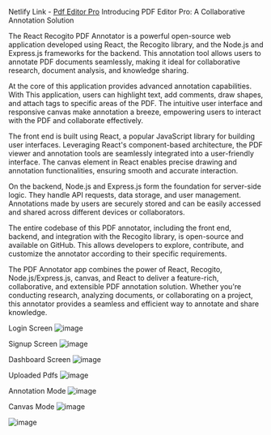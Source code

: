 
Netlify Link - [Pdf Editor Pro](https://aesthetic-swan-2b76eb.netlify.app/login)
Introducing PDF Editor Pro: A Collaborative Annotation Solution

The React Recogito PDF Annotator is a powerful open-source web application developed using React, the Recogito library, and the Node.js and Express.js frameworks for the backend. This annotation tool allows users to annotate PDF documents seamlessly, making it ideal for collaborative research, document analysis, and knowledge sharing.

At the core of this application provides advanced annotation capabilities. With This application, users can highlight text, add comments, draw shapes, and attach tags to specific areas of the PDF. The intuitive user interface and responsive canvas make annotation a breeze, empowering users to interact with the PDF and collaborate effectively.

The front end is built using React, a popular JavaScript library for building user interfaces. Leveraging React's component-based architecture, the PDF viewer and annotation tools are seamlessly integrated into a user-friendly interface. The canvas element in React enables precise drawing and annotation functionalities, ensuring smooth and accurate interaction.

On the backend, Node.js and Express.js form the foundation for server-side logic. They handle API requests, data storage, and user management. Annotations made by users are securely stored and can be easily accessed and shared across different devices or collaborators.

The entire codebase of this PDF annotator, including the front end, backend, and integration with the Recogito library, is open-source and available on GitHub. This allows developers to explore, contribute, and customize the annotator according to their specific requirements.

The PDF Annotator app combines the power of React, Recogito, Node.js/Express.js, canvas, and React to deliver a feature-rich, collaborative, and extensible PDF annotation solution. Whether you're conducting research, analyzing documents, or collaborating on a project, this annotator provides a seamless and efficient way to annotate and share knowledge.

Login Screen
![image](https://github.com/aman003malhotra/PDFEditor/assets/49841734/f0dcd09e-4d14-4726-98a6-e9d643358a8f)


Signup Screen
![image](https://github.com/aman003malhotra/PDFEditor/assets/49841734/ee4b3e5c-656c-41f9-af27-77092b12b7a8)


Dashboard Screen
![image](https://github.com/aman003malhotra/PDFEditor/assets/49841734/9b839c4a-5c72-4c51-b311-28a48bd43f0f)

Uploaded Pdfs
![image](https://github.com/aman003malhotra/PDFEditor/assets/49841734/9954644c-c7a0-4339-9dbe-0c03ee9a4f0f)

Annotation Mode
![image](https://github.com/aman003malhotra/PDFEditor/assets/49841734/8347e7e1-8b89-4425-a12b-b10e2a476c2e)

Canvas Mode
![image](https://github.com/aman003malhotra/PDFEditor/assets/49841734/b30aed82-88d6-4567-ac36-d41eeb53a6cc)

![image](https://github.com/aman003malhotra/PDFEditor/assets/49841734/e4d30554-34c8-4f53-89f2-b884deb54efe)
